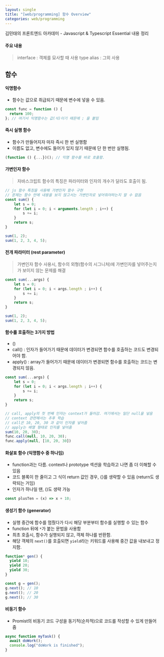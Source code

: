 ```yaml
---
layout: single
title: "[web/programming] 함수 Overview"
categories: web/programming
---
```


김민태의 프론트엔드 아카데미 - Javascript & Typescript Essential 내용 정리

#### 주요 내용

> interface : 객체를 묘사할 때 사용
> type alias : 그외 사용

## 함수

#### 익명함수

- 함수는 값으로 취급되기 때문에 변수에 넣을 수 있음.

```ts
const func = function () {
  return 100;
}; // 여기서 익명함수는 값(식)이기 때문에 ; 을 붙임
```

#### 즉시 실행 함수

- 함수가 만들어지자 마자 즉시 한 번 실행함
- 이름도 없고, 변수에도 들어가 있지 않기 때문에 단 한 번만 실행됨.

```ts
(function () {...})(); // 익명 함수를 바로 호출함.
```

#### 가변인자 함수

> 자바스크립트 함수의 특징은 파라미터와 인자의 개수가 달라도 호출이 됨.

```js
// js 함수 특징을 사용해 가변인자 함수 구현
// 문제는 함수 안에 내용을 보지 않고서는 가변인자로 넣어줘야하는지 알 수 없음
const sum() {
	let s = 0;
	for (let i = 0; i < arguments.length ; i++) {
		s += i;
	}
	return s;
}

sum(1, 2);
sum(1, 2, 3, 4, 5);
```

#### 전개 파라미터 (rest parameter)

> 가변인자 함수 사용시, 함수의 외형(함수의 시그니처)에 가변인자를 넣어주는지가 보이지 않는 문제를 해결

```js
const sum(...args) {
	let s = 0;
	for (let i = 0; i < args.length ; i++) {
		s += i;
	}
	return s;
}

sum(1, 2);
sum(1, 2, 3, 4, 5);
```

#### 함수를 호출하는 3가지 방법

- ()
- call() : 인자가 들어가기 때문에 데이터가 변경되면 함수를 호출하는 코드도 변경되어야 함.
- apply() : array가 들어가기 때문에 데이터가 변경되면 함수를 호출하는 코드는 변경되지 않음.

```ts
const sum(...args) {
	let s = 0;
	for (let i = 0; i < args.length ; i++) {
		s += i;
	}
	return s;
}

// call, apply의 첫 번째 인자는 context가 들어감. 여기에서는 일단 null을 넣음
// context 관련해서는 추후 학습
// call은 10, 20, 30 과 같이 인자를 넣어줌
// apply는 배열 형태로 인자를 넣어줌
sum(10, 20, 30);
func.call(null, 10, 20, 30);
func.apply(null, [10, 20, 30])
```

#### 화살표 함수 (익명함수 중 하나임)

- function과는 다름. context나 prototype 섹션을 학습하고 나면 좀 더 이해할 수 있음
- 코드 블록이 한 줄이고 그 식이 return 값인 경우, {}를 생략할 수 있음 (return도 생략되는 거임)
- 인자가 하나일 땐, ()도 생략 가능

```ts
const plusTen = (x) => x + 10;
```

#### 생성기 함수 (generator)

- 실행 중간에 함수를 멈췄다가 다시 해당 부분부터 함수를 실행할 수 있는 함수
- function 뒤에 `*`가 붙는 문법을 사용함
- 최초 호출시, 함수가 실행되지 않고, 객체 하나를 반환함.
- 해당 객체의 `next()`를 호출되면 `yield`라는 키워드를 사용해 중간 값을 내보내고 정지함.

```ts
function* gen() {
  yield 10;
  yield 20;
  yield 30;
}

const g = gen();
g.next(); // 10
g.next(); // 20
g.next(); // 30
```

#### 비동기 함수

- Promist의 비동기 코드 구성을 동기적(순차적)으로 코드를 작성할 수 있게 만들어 줌

```ts
async function myTask() {
  await doWork();
  console.log("doWork is finished");
}
```
